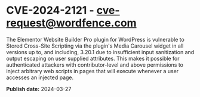 # CVE-2024-2121 - cve-request@wordfence.com

The Elementor Website Builder Pro plugin for WordPress is vulnerable to Stored Cross-Site Scripting via the plugin's Media Carousel widget in all versions up to, and including, 3.20.1 due to insufficient input sanitization and output escaping on user supplied attributes. This makes it possible for authenticated attackers with contributor-level and above permissions to inject arbitrary web scripts in pages that will execute whenever a user accesses an injected page.

**Publish date:** 2024-03-27
